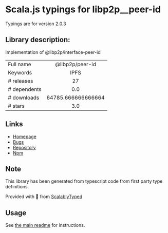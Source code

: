 
# Scala.js typings for libp2p__peer-id

Typings are for version 2.0.3

## Library description:
Implementation of @libp2p/interface-peer-id

|                    |                 |
| ------------------ | :-------------: |
| Full name          | @libp2p/peer-id |
| Keywords           | IPFS |
| # releases         | 27 |
| # dependents       | 0.0 |
| # downloads        | 64785.666666666664 |
| # stars            | 3.0 |

## Links
- [Homepage](https://github.com/libp2p/js-libp2p-peer-id/tree/master/packages/libp2p-peer-id#readme)
- [Bugs](https://github.com/libp2p/js-libp2p-peer-id/issues)
- [Repository](https://github.com/libp2p/js-libp2p-peer-id)
- [Npm](https://www.npmjs.com/package/%40libp2p%2Fpeer-id)
    


## Note
This library has been generated from typescript code from first party type definitions.

Provided with :purple_heart: from [ScalablyTyped](https://github.com/oyvindberg/ScalablyTyped)

## Usage
See [the main readme](../../readme.md) for instructions.


